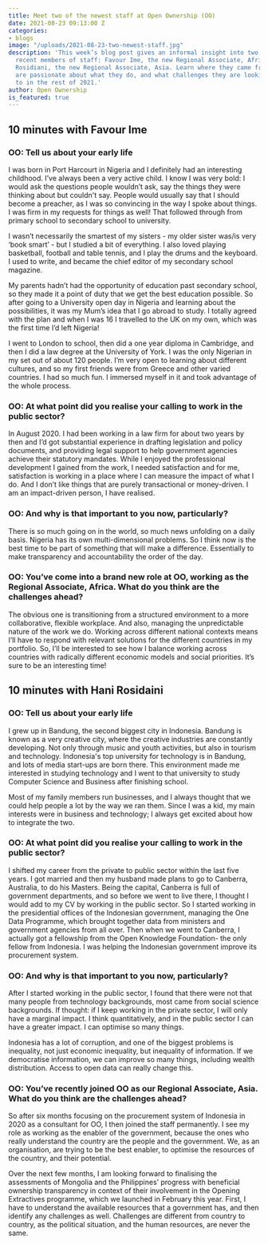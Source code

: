 ```yaml
---
title: Meet two of the newest staff at Open Ownership (OO)
date: 2021-08-23 09:13:00 Z
categories:
- blogs
image: "/uploads/2021-08-23-two-newest-staff.jpg"
description: 'This week’s blog post gives an informal insight into two of OO’s most
  recent members of staff: Favour Ime, the new Regional Associate, Africa, and Hani
  Rosidiani, the new Regional Associate, Asia. Learn where they came from, why they
  are passionate about what they do, and what challenges they are looking forward
  to in the rest of 2021.'
author: Open Ownership
is_featured: true
---
```


## 10 minutes with Favour Ime

### OO: Tell us about your early life

I was born in Port Harcourt in Nigeria and I definitely had an interesting childhood. I’ve always been a very active child. I know I was very bold: I would ask the questions people wouldn’t ask, say the things they were thinking about but couldn't say. People would usually say that I should become a preacher, as I was so convincing in the way I spoke about things. I was firm in my requests for things as well! That followed through from primary school to secondary school to university.

I wasn’t necessarily the smartest of my sisters - my older sister was/is very ‘book smart’ -  but I studied a bit of everything. I also loved playing basketball, football and table tennis, and I play the drums and the keyboard.  I used to write, and became the chief editor of my secondary school magazine.

My parents hadn’t had the opportunity of education past secondary school, so they made it a point of duty that we get the best education possible. So after going to a University open day in Nigeria and learning about the possibilities, it was my Mum’s idea that I go abroad to study. I totally agreed with the plan and when I was 16 I travelled to the UK on my own, which was the first time I’d left Nigeria!

I went to London to school, then did a one year diploma in Cambridge, and then I did a law degree at the University of York. I was the only Nigerian in my set out of about 120 people. I’m very open to learning about different cultures, and so my first friends were from Greece and other varied countries. I had so much fun. I immersed myself in it and took advantage of the whole process.

### OO: At what point did you realise your calling to work in the public sector?

In August 2020.  I had been working in a law firm for about two years by then and I’d got substantial experience in drafting legislation and policy documents, and providing legal support to  help government agencies achieve their statutory mandates.  While I enjoyed the professional development I gained from the work, I needed satisfaction and for me, satisfaction is working in a place where I can measure the impact of what I do. And I don’t like things that are purely transactional or money-driven. I am an impact-driven person, I have realised.

### OO: And why is that important to you now, particularly?

There is so much going on in the world, so much news unfolding on a daily basis. Nigeria has its own multi-dimensional problems. So I think now is the best time to be part of something that will make a difference. Essentially to make transparency and accountability the order of the day.

### OO: You’ve come into a brand new role at OO, working as the Regional Associate, Africa. What do you think are the challenges ahead?

The obvious one is transitioning from a structured environment to a more collaborative, flexible workplace. And also, managing the unpredictable nature of the work we do. Working across different national contexts means I’ll have to respond with relevant solutions for the different countries in my portfolio. So, I’ll be interested to see how I balance working across countries with radically different economic models and social priorities. It’s sure to be an interesting time!

## 10 minutes with Hani Rosidaini

### OO: Tell us about your early life

I grew up in Bandung, the second biggest city in Indonesia. Bandung is known as a very creative city,  where the creative industries are constantly developing. Not only through music and youth activities, but also in tourism and technology. Indonesia's top university for technology is in Bandung, and lots of media start-ups are born there. This environment made me interested in studying technology and I went to that university to study Computer Science and Business after finishing school.

Most of my family members run businesses, and I always thought that we could help people a lot by the way we ran them. Since I was a kid, my main interests were in business and technology; I always get excited about how to integrate the two. 

### OO: At what point did you realise your calling to work in the public sector?

I  shifted my career from the private to public sector within the last five years. I got married and then my husband made plans to go to Canberra, Australia, to do his Masters. Being the capital, Canberra is full of government departments, and so before we went to live there, I thought I would add to my CV by working in the public sector. So I started working in the presidential offices of the Indonesian government, managing the One Data Programme, which brought together data from ministers and government agencies from all over. Then when we went to Canberra, I actually got a fellowship from the Open Knowledge Foundation- the only fellow from Indonesia. I was helping the Indonesian government improve its procurement system.

### OO: And why is that important to you now, particularly?

After I started working in the public sector, I found that there were not that many people from technology backgrounds, most came from social science backgrounds. If thought: if I keep working in the private sector, I will only have a marginal impact. I think quantitatively, and in the public sector I can have a greater impact. I can optimise so many things.

Indonesia has a lot of corruption, and one of the biggest problems is inequality, not just economic inequality, but inequality of information. If we democratise information, we can improve so many things, including wealth distribution. Access to open data can really change this.

### OO: You’ve recently joined OO as our Regional Associate, Asia. What do you think are the challenges ahead?

So after six months focusing on the procurement system of Indonesia in 2020 as a consultant for OO, I then joined the staff permanently. I see my role as working as the enabler of the government, because the ones who really understand the country are the people and the government. We, as an organisation, are trying to be the best enabler, to optimise the resources of the country, and their potential.

Over the next few months, I am looking forward to finalising the assessments of Mongolia and the Philippines’ progress with beneficial ownership transparency in context of their involvement in the Opening Extractives programme, which we launched in February this year. First, I have to understand the available resources that a government has, and then identify any challenges as well. Challenges are different from country to country, as the political situation, and the human resources, are never the same.